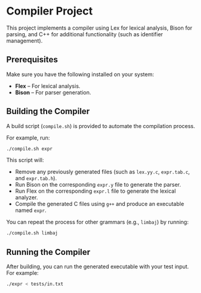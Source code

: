 # Compiler Project

This project implements a compiler using Lex for lexical analysis, Bison for parsing, and C++ for additional functionality (such as identifier management).


## Prerequisites

Make sure you have the following installed on your system:
- **Flex** – For lexical analysis.
- **Bison** – For parser generation.


## Building the Compiler

A build script (`compile.sh`) is provided to automate the compilation process.

For example, run:

```bash
./compile.sh expr
```

This script will:

- Remove any previously generated files (such as `lex.yy.c`, `expr.tab.c`, and `expr.tab.h`).
- Run Bison on the corresponding `expr.y` file to generate the parser.
- Run Flex on the corresponding `expr.l` file to generate the lexical analyzer.
- Compile the generated C files using `g++` and produce an executable named `expr`.

You can repeat the process for other grammars (e.g., `limbaj`) by running:

```bash
./compile.sh limbaj
```

## Running the Compiler

After building, you can run the generated executable with your test input. For example:

```bash
./expr < tests/in.txt
